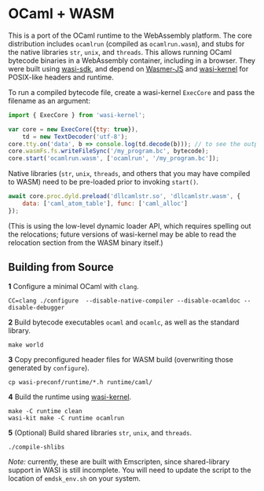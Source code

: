 # OCaml + WASM

This is a port of the OCaml runtime to the WebAssembly platform.
The core distribution includes `ocamlrun` (compiled as `ocamlrun.wasm`), and stubs for the native libraries `str`, `unix`, and `threads`.
This allows running OCaml bytecode binaries in a WebAssembly container, including in a browser.
They were built using [wasi-sdk](https://github.com/WebAssembly/wasi-sdk), and depend on [Wasmer-JS](https://github.com/wasmerio/wasmer-js) and [wasi-kernel](https://github.com/corwin-of-amber/wasi-kernel) for POSIX-like headers and runtime.

To run a compiled bytecode file, create a wasi-kernel `ExecCore` and pass the filename as an argument:
```js
import { ExecCore } from 'wasi-kernel';

var core = new ExecCore({tty: true}),
    td = new TextDecoder('utf-8');
core.tty.on('data', b => console.log(td.decode(b))); // to see the output
core.wasmFs.fs.writeFileSync('/my_program.bc', bytecode);
core.start('ocamlrun.wasm', ['ocamlrun', '/my_program.bc']);
```

Native libraries (`str`, `unix`, `threads`, and others that you may have compiled to WASM) need to be pre-loaded prior to invoking `start()`.
```js
await core.proc.dyld.preload('dllcamlstr.so', 'dllcamlstr.wasm', {
    data: ['caml_atom_table'], func: ['caml_alloc']
});
```

(This is using the low-level dynamic loader API, which requires spelling out the relocations; future versions of wasi-kernel may be able to read the relocation section from the WASM binary itself.)


## Building from Source

**1** Configure a minimal OCaml with `clang`.
```
CC=clang ./configure  --disable-native-compiler --disable-ocamldoc --disable-debugger
```

**2** Build bytecode executables `ocaml` and `ocamlc`, as well as the standard library.
```
make world
```

**3** Copy preconfigured header files for WASM build (overwriting those generated by `configure`).
```
cp wasi-preconf/runtime/*.h runtime/caml/
```

**4** Build the runtime using [wasi-kernel](https://github.com/corwin-of-amber/wasi-kernel).
```
make -C runtime clean
wasi-kit make -C runtime ocamlrun
```

**5** (Optional) Build shared libraries `str`, `unix`, and `threads`.
```
./compile-shlibs
```

*Note:* currently, these are built with Emscripten, since shared-library support in WASI is still incomplete.
You will need to update the script to the location of `emdsk_env.sh` on your system.
